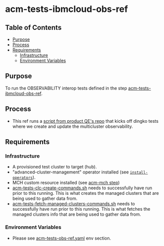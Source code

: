 # acm-tests-ibmcloud-obs-ref<!-- omit from toc -->

## Table of Contents<!-- omit from toc -->
- [Purpose](#purpose)
- [Process](#process)
- [Requirements](#requirements)
  - [Infrastructure](#infrastructure)
  - [Environment Variables](#environment-variables)

## Purpose

To run the OBSERVABILITY interop tests defined in the step [acm-tests-ibmcloud-obs-ref](../obs/README.md).


## Process

- This ref runs a [script from product QE's repo](https://github.com/stolostron/observability_core_automation/blob/release-2.7/execute_obs_interop_commands.sh) that kicks off dingko tests where we create and update the multicluster observability.

## Requirements


### Infrastructure

- A provisioned test cluster to target (hub).
- "advanced-cluster-management" operator installed (see [`install-operators`](../../../../../step-registry/install-operators/README.md)).
- MCH custom resource installed (see [acm-mch step](../../mch/README.md))
- [acm-tests-clc-create-commands.sh](../../../tests/clc/acm-tests-clc-create-commands.sh) needs to successfully have run prior to this running. This is what creates the managed clusters that are being used to gather data from.
- [acm-tests-fetch-managed-clusters-commands.sh](../../../tests/fetch-managed-clusters/acm-tests-fetch-managed-clusters-commands.sh) needs to successfully have run prior to this running. This is what fetches the managed clusters info that are being used to gather data from.

### Environment Variables

- Please see [acm-tests-obs-ref.yaml](acm-tests-obs-ref.yaml) env section.
